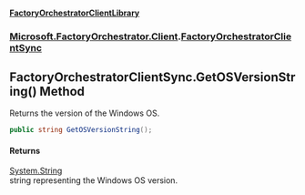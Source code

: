#### [FactoryOrchestratorClientLibrary](./FactoryOrchestratorClientLibrary.md 'FactoryOrchestratorClientLibrary')
### [Microsoft.FactoryOrchestrator.Client](./Microsoft-FactoryOrchestrator-Client.md 'Microsoft.FactoryOrchestrator.Client').[FactoryOrchestratorClientSync](./Microsoft-FactoryOrchestrator-Client-FactoryOrchestratorClientSync.md 'Microsoft.FactoryOrchestrator.Client.FactoryOrchestratorClientSync')
## FactoryOrchestratorClientSync.GetOSVersionString() Method
Returns the version of the Windows OS.  
```csharp
public string GetOSVersionString();
```
#### Returns
[System.String](https://docs.microsoft.com/en-us/dotnet/api/System.String 'System.String')  
string representing the Windows OS version.  
